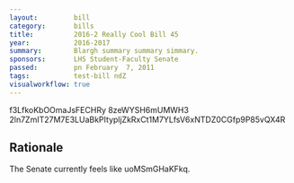 ```yaml
---
layout:         bill
category:       bills
title:          2016-2 Really Cool Bill 45
year:           2016-2017
summary:        Blargh summary summary simmary.
sponsors:       LHS Student-Faculty Senate
passed:         pn February  7, 2011
tags:           test-bill ndZ
visualworkflow: true
---
```



f3LfkoKbOOmaJsFECHRy 8zeWYSH6mUMWH3 2ln7ZmIT27M7E3LUaBkPItypljZkRxCt1M7YLfsV6xNTDZ0CGfp9P85vQX4R 




Rationale
---------
The Senate currently feels like uoMSmGHaKFkq.
